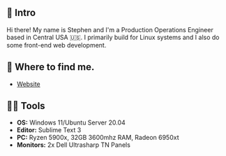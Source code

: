 ## 👋 Intro

Hi there! My name is Stephen and I'm a Production Operations Engineer based in Central USA 🇺🇸. I primarily build for Linux systems and I also do some front-end web development.

## 🥷 Where to find me.
- [Website](https://sventhebright.com)

## 👨‍💻 Tools
- **OS:** Windows 11/Ubuntu Server 20.04
- **Editor:** Sublime Text 3
- **PC:** Ryzen 5900x, 32GB 3600mhz RAM, Radeon 6950xt
- **Monitors:** 2x Dell Ultrasharp TN Panels
